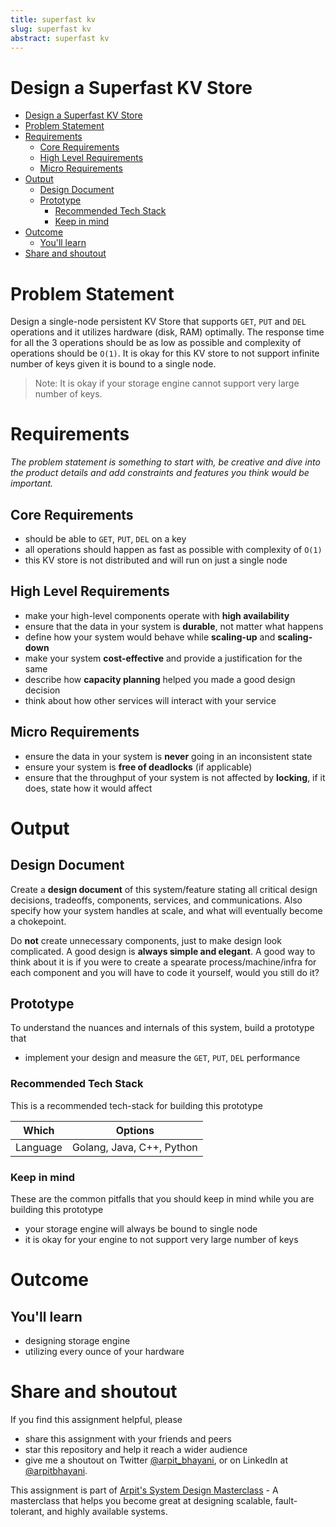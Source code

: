 ```yaml
---
title: superfast kv 
slug: superfast kv 
abstract: superfast kv 
---
```


 Design a Superfast KV Store
===

<!--ts-->
* [Design a Superfast KV Store](#design-a-superfast-kv-store)
* [Problem Statement](#problem-statement)
* [Requirements](#requirements)
   * [Core Requirements](#core-requirements)
   * [High Level Requirements](#high-level-requirements)
   * [Micro Requirements](#micro-requirements)
* [Output](#output)
   * [Design Document](#design-document)
   * [Prototype](#prototype)
      * [Recommended Tech Stack](#recommended-tech-stack)
      * [Keep in mind](#keep-in-mind)
* [Outcome](#outcome)
   * [You'll learn](#youll-learn)
* [Share and shoutout](#share-and-shoutout)
<!--te-->

# Problem Statement

Design a single-node persistent KV Store that supports `GET`, `PUT` and `DEL` operations and it utilizes hardware (disk, RAM) optimally. The response time for all the 3 operations should be as low as possible and complexity of operations should be `O(1)`. It is okay for this KV store to not support infinite number of keys given it is bound to a single node.

> Note: It is okay if your storage engine cannot support very large number of keys.

# Requirements

<!--rs-->
*The problem statement is something to start with, be creative and dive into the product details and add constraints and features you think would be important.*
<!--re-->

## Core Requirements

 - should be able to `GET`, `PUT`, `DEL` on a key
 - all operations should happen as fast as possible with complexity of `O(1)`
 - this KV store is not distributed and will run on just a single node

##  High Level Requirements
<!--hs-->
- make your high-level components operate with **high availability**
 - ensure that the data in your system is **durable**, not matter what happens
 - define how your system would behave while **scaling-up** and **scaling-down**
 - make your system **cost-effective** and provide a justification for the same
 - describe how **capacity planning** helped you made a good design decision 
 - think about how other services will interact with your service
<!--he-->

##  Micro Requirements
<!--ms-->
- ensure the data in your system is **never** going in an inconsistent state
 - ensure your system is **free of deadlocks** (if applicable)
 - ensure that the throughput of your system is not affected by **locking**, if it does, state how it would affect
<!--me-->

# Output

## Design Document
<!--ds-->
Create a **design document** of this system/feature stating all critical design decisions, tradeoffs, components, services, and communications. Also specify how your system handles at scale, and what will eventually become a chokepoint.

Do **not** create unnecessary components, just to make design look complicated. A good design is **always simple and elegant**. A good way to think about it is if you were to create a spearate process/machine/infra for each component and you will have to code it yourself, would you still do it?
<!--de-->

## Prototype

To understand the nuances and internals of this system, build a prototype that

- implement your design and measure the `GET`, `PUT`, `DEL` performance

###  Recommended Tech Stack

This is a recommended tech-stack for building this prototype

|Which|Options|
|-----|-----|
|Language|Golang, Java, C++, Python|

###  Keep in mind

These are the common pitfalls that you should keep in mind while you are building this prototype

- your storage engine will always be bound to single node
- it is okay for your engine to not support very large number of keys

# Outcome

##  You'll learn

- designing storage engine
- utilizing every ounce of your hardware

<!--fs-->
#  Share and shoutout

If you find this assignment helpful, please
 - share this assignment with your friends and peers
 - star this repository and help it reach a wider audience
 - give me a shoutout on Twitter [@arpit_bhayani](https://twitter.com/@arpit_bhayani), or on LinkedIn at [@arpitbhayani](https://www.linkedin.com/in/arpitbhayani/).

This assignment is part of [Arpit's System Design Masterclass](https://arpitbhayani.me/masterclass) - A masterclass that helps you become great at designing scalable, fault-tolerant, and highly available systems.
<!--fe-->
